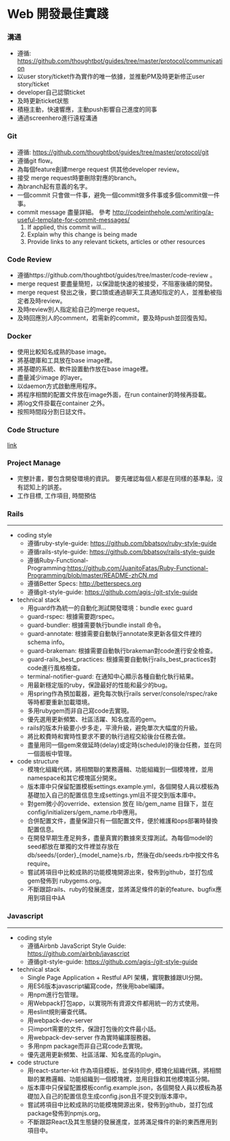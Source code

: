 # Web 開發最佳實踐

### 溝通
* 遵循: https://github.com/thoughtbot/guides/tree/master/protocol/communication
* 以user story/ticket作為實作的唯一依據，並推動PM及時更新修正user story/ticket
* developer自己認領ticket
* 及時更新ticket狀態
* 積極主動，快速響應，主動push影響自己進度的同事
* 通過screenhero進行遠程溝通

### Git
* 遵循: https://github.com/thoughtbot/guides/tree/master/protocol/git
* 遵循git flow。
* 為每個feature創建merge request 供其他developer review。
* 接受 merge request時要刪除對應的branch。
* 為branch起有意義的名字。
* 一個commit 只會做一件事，避免一個commit做多件事或多個commit做一件事。
* commit message 盡量詳細。
  參考 http://codeinthehole.com/writing/a-useful-template-for-commit-messages/
    1. If applied, this commit will...
    2. Explain why this change is being made
    3. Provide links to any relevant tickets, articles or other resources

### Code Review
* 遵循https://github.com/thoughtbot/guides/tree/master/code-review 。
* merge request 要盡量簡短，以保證能快速的被接受，不阻塞後續的開發。
* merge request 發出之後，要口頭或通過聊天工具通知指定的人，並推動被指定者及時review。
* 及時review別人指定給自己的merge request。
* 及時回應別人的comment，若需新的commit，要及時push並回復告知。

### Docker
* 使用比較知名成熟的base image。
* 將基礎庫和工具放在base image裡。
* 將基礎的系統、軟件設置動作放在base image裡。
* 盡量減少image 的layer。
* 以daemon方式啟動應用程序。
* 將程序相關的配置文件放在image外面，在run container的時候再掛載。
* 將log文件掛載在container 之外。
* 按照時間段分割日誌文件。

### Code Structure
[link](/code.md/)

### Project Manage
* 完整計畫，要包含開發環境的資訊。 要先確認每個人都是在同樣的基準點，沒有認知上的誤差。
* 工作目標, 工作項目, 時間預估

### Rails
------------------------------------
- coding style
  * 遵循ruby-style-guide: https://github.com/bbatsov/ruby-style-guide
  * 遵循rails-style-guide: https://github.com/bbatsov/rails-style-guide
  * 遵循Ruby-Functional-Programming:https://github.com/JuanitoFatas/Ruby-Functional-Programming/blob/master/README-zhCN.md
  * 遵循Better Specs: http://betterspecs.org
  * 遵循git-style-guide: https://github.com/agis-/git-style-guide
- technical stack
  * 用guard作為統一的自動化測試開發環境：bundle exec guard
  * guard-rspec: 根據需要跑rspec。
  * guard-bundler: 根據需要執行bundle install 命令。
  * guard-annotate: 根據需要自動執行annotate來更新各個文件裡的schema info。
  * guard-brakeman: 根據需要自動執行brakeman對code進行安全檢查。
  * guard-rails_best_practices: 根據需要自動執行rails_best_practices對code進行風格檢查。
  * terminal-notifier-guard: 在通知中心顯示各種自動化執行結果。
  * 用最新穩定版的ruby，保證最好的性能和最少的bug。
  * 用spring作為預加載器，避免每次執行rails server/console/rspec/rake等時都要重新加載環境。
  * 多用rubygem而非自己寫code去實現。
  * 優先選用更新頻繁、社區活躍、知名度高的gem。
  * rails的版本升級要小步多走，平滑升級，避免單次大幅度的升級。
  * 將比較費時和實時性要求不要的執行過程交給後台任務去做。
  * 盡量用同一個gem來做延時(delay)或定時(schedule)的後台任務，並在同一個面板中管理。
- code structure
  * 模塊化組織代碼，將相關聯的業務邏輯、功能組織到一個模塊裡，並用namespace和其它模塊區分開來。
  * 版本庫中只保留配置模板settings.example.yml，各個開發人員以模板為基礎加入自己的配置信息生成settings.yml且不提交到版本庫中。
  * 對gem微小的override、extension 放在 lib/gem_name 目錄下，並在config/initializers/gem_name.rb中應用。
  * 合併配置文件，盡量保證只有一個配置文件，便於維護和ops部署時替換配置信息。
  * 在開發早期生產足夠多，盡量真實的數據來支撐測試。為每個model的seed都放在單獨的文件裡並存放在db/seeds/{order}_{model_name}s.rb，然後在db/seeds.rb中按文件名require。
  * 嘗試將項目中比較成熟的功能模塊開源出來，發佈到github，並打包成gem發佈到 rubygems.org。
  * 不斷跟踪rails、ruby的發展進度，並將滿足條件的新的feature、bugfix應用到項目中ãA

### Javascript
------------------------------------
- coding style
  * 遵循Airbnb JavaScript Style Guide: https://github.com/airbnb/javascript
  * 遵循git-style-guide: https://github.com/agis-/git-style-guide
- technical stack
  * Single Page Application + Restful API 架構，實現數據跟UI分開。
  * 用ES6版本javascript編寫code，然後用babel編譯。
  * 用npm進行包管理。
  * 用Webpack打包app，以實現所有資源文件都用統一的方式使用。
  * 用eslint規則審查代碼。
  * 用webpack-dev-server
  * 只import需要的文件，保證打包後的文件最小話。
  * 用webpack-dev-server 作為實時編譯服務器。
  * 多用npm package而非自己寫code去實現。
  * 優先選用更新頻繁、社區活躍、知名度高的plugin。
- code structure
  * 用react-starter-kit 作為項目模板，並保持同步, 模塊化組織代碼，將相關聯的業務邏輯、功能組織到一個模塊裡，並用目錄和其他模塊區分開。
  * 版本庫中只保留配置模板config.example.json，各個開發人員以模板為基礎加入自己的配置信息生成config.json且不提交到版本庫中。
  * 嘗試將項目中比較成熟的功能模塊開源出來，發佈到github，並打包成package發佈到npmjs.org。
  * 不斷跟踪React及其生態鏈的發展進度，並將滿足條件的新的東西應用到項目中。
